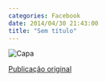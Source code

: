 ```yaml
---
categories: Facebook
date: 2014/04/30 21:43:00
title: "Sem título"
---
```


![Capa][1]

[Publicação original](https://www.facebook.com/photo.php?fbid=1418032881800409&set=a.1418032925133738.1073741827.1418031755133855)

[1]: ../../img/10247381_1418032881800409_2874110439653642254_n.jpg

